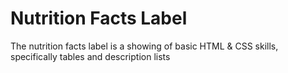 # Nutrition Facts Label #

The nutrition facts label is a showing of basic HTML &amp; CSS skills, specifically tables and description lists
